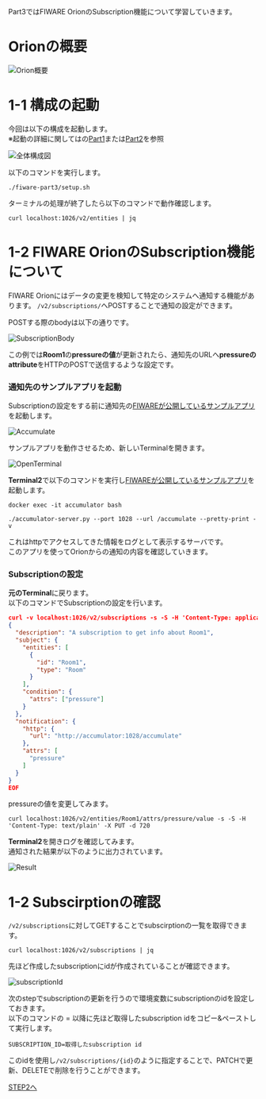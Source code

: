 Part3ではFIWARE OrionのSubscription機能について学習していきます。

# Orionの概要

![Orion概要](./assets/3-0.png)

# 1-1 構成の起動

今回は以下の構成を起動します。  
※起動の詳細に関してはの[Part1](../fiware-part1/step1.md)または[Part2](../fiware-part2/step1.md)を参照

![全体構成図](./assets/3-8.png)

以下のコマンドを実行します。

`./fiware-part3/setup.sh `

ターミナルの処理が終了したら以下のコマンドで動作確認します。

`curl localhost:1026/v2/entities | jq`

# 1-2 FIWARE OrionのSubscription機能について

FIWARE Orionにはデータの変更を検知して特定のシステムへ通知する機能があります。
`/v2/subscriptions/`へPOSTすることで通知の設定ができます。

POSTする際のbodyは以下の通りです。

![SubscriptionBody](./assets/3-3.png)

この例では**Room1**の**pressureの値**が更新されたら、通知先のURLへ**pressureのattribute**をHTTPのPOSTで送信するような設定です。

### 通知先のサンプルアプリを起動

Subscriptionの設定をする前に通知先の[FIWAREが公開しているサンプルアプリ](https://github.com/telefonicaid/fiware-orion/blob/master/scripts/accumulator-server.py)を起動します。

![Accumulate](./assets/3-4.png)

サンプルアプリを動作させるため、新しいTerminalを開きます。

![OpenTerminal](./assets/3-9.png)

**Terminal2**で以下のコマンドを実行し[FIWAREが公開しているサンプルアプリ](https://github.com/telefonicaid/fiware-orion/blob/master/scripts/accumulator-server.py)を起動します。

`docker exec -it accumulator bash`

`./accumulator-server.py --port 1028 --url /accumulate --pretty-print -v`

これはhttpでアクセスしてきた情報をログとして表示するサーバです。  
このアプリを使ってOrionからの通知の内容を確認していきます。


### Subscriptionの設定

**元のTerminal**に戻ります。  
以下のコマンドでSubscriptionの設定を行います。


```json
curl -v localhost:1026/v2/subscriptions -s -S -H 'Content-Type: application/json' -X POST -d @- <<EOF
{
  "description": "A subscription to get info about Room1",
  "subject": {
    "entities": [
      {
        "id": "Room1",
        "type": "Room"
      }
    ],
    "condition": {
      "attrs": ["pressure"]
    }
  },
  "notification": {
    "http": {
      "url": "http://accumulator:1028/accumulate"
    },
    "attrs": [
      "pressure"
    ]
  }
}
EOF
```


pressureの値を変更してみます。

`curl localhost:1026/v2/entities/Room1/attrs/pressure/value -s -S -H 'Content-Type: text/plain' -X PUT -d 720`

**Terminal2**を開きログを確認してみます。  
通知された結果が以下のように出力されています。

![Result](./assets/3-5.png)

# 1-2 Subscirptionの確認

`/v2/subscriptions`に対してGETすることでsubscirptionの一覧を取得できます。

`curl localhost:1026/v2/subscriptions | jq`

先ほど作成したsubscriptionにidが作成されていることが確認できます。

![subscriptionId](./assets/3-7.png)

次のstepでsubscriptionの更新を行うので環境変数にsubscriptionのidを設定しておきます。  
以下のコマンドの = 以降に先ほど取得したsubscription idをコピー&ペーストして実行します。  

```
SUBSCRIPTION_ID=取得したsubscription id
```

このidを使用し`/v2/subscriptions/{id}`のように指定することで、PATCHで更新、DELETEで削除を行うことができます。

[STEP2へ](step2.md)

